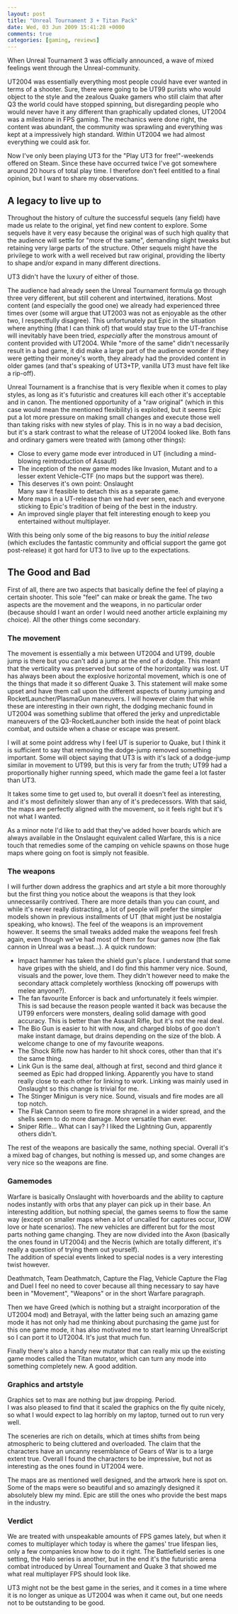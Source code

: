 ```yaml
---
layout: post
title: "Unreal Tournament 3 + Titan Pack"
date: Wed, 03 Jun 2009 15:41:28 +0000
comments: true
categories: [gaming, reviews]
---
```

When Unreal Tournament 3 was officially announced, a wave of mixed feelings
went through the Unreal-community.

UT2004 was essentially everything most people could have ever wanted in terms
of a shooter. Sure, there were going to be UT99 purists who would object to the
style and the zealous Quake gamers who still claim that after Q3 the world
could have stopped spinning, but disregarding people who would never have it
any different than graphically updated clones, UT2004 was a milestone in FPS
gaming. The mechanics were done right, the content was abundant, the community
was sprawling and everything was kept at a impressively high standard. Within
UT2004 we had almost everything we could ask for.

Now I've only been playing UT3 for the "Play UT3 for free!"-weekends offered on Steam. Since these have occurred twice I've got somewhere around 20 hours of total play time. I therefore don't feel entitled to a final opinion, but I want to share my observations.

<!--more-->

## A legacy to live up to

Throughout the history of culture the successful sequels (any field) have made
us relate to the original, yet find new content to explore. Some sequels have
it very easy because the original was of such high quality that the audience
will settle for "more of the same", demanding slight tweaks but retaining very
large parts of the structure. Other sequels might have the privilege to work
with a well received but raw original, providing the liberty to shape and/or
expand in many different directions.

UT3 didn't have the luxury of either of those.

The audience had already seen the Unreal Tournament formula go through three
very different, but still coherent and intertwined, iterations. Most content
(and especially the good one) we already had experienced three times over (some
will argue that UT2003 was not as enjoyable as the other two, I respectfully
disagree). This unfortunately put Epic in the situation where anything (that
I can think of) that would stay true to the UT-franchise will inevitably have
been tried, *especially* after the monstrous amount of content provided with
UT2004. While "more of the same" didn't necessarily result in a bad game, it
did make a large part of the audience wonder if they were getting their money's
worth, they already had the provided content in older games (and that's
speaking of UT3+TP, vanilla UT3 must have felt like a rip-off).

Unreal Tournament is a franchise that is very flexible when it comes to play
styles, as long as it's futuristic and creatures kill each other it's
acceptable and in canon. The mentioned opportunity of a "raw original" (which
in this case would mean the mentioned flexibility) is exploited, but it seems
Epic put a lot more pressure on making small changes and execute those well
than taking risks with new styles of play. This is in no way a bad decision,
but it's a stark contrast to what the release of UT2004 looked like. Both fans
and ordinary gamers were treated with (among other things):

* Close to every game mode ever introduced in UT (including a mind-blowing
  reintroduction of Assault)
* The inception of the new game modes like Invasion, Mutant and to a lesser
  extent Vehicle-CTF (no maps but the support was there).
* This deserves it's own point: Onslaught  
  Many saw it feasible to detach this as a separate game.
* More maps in a UT-release than we had ever seen, each and everyone sticking
  to Epic's tradition of being of the best in the industry.
* An improved single player that felt interesting enough to keep you
  entertained without multiplayer.

With this being only some of the big reasons to buy the *initial release*
(which excludes the fantastic community and official support the game got
post-release) it got hard for UT3 to live up to the expectations.

## The Good and Bad

First of all, there are two aspects that basically define the feel of playing
a certain shooter. This sole "feel" can make or break the game. The two aspects
are the movement and the weapons, in no particular order (because should I want
an order I would need another article explaining my choice). All the other
things come secondary.

### The movement

The movement is essentially a mix between UT2004 and UT99, double jump is there
but you can't add a jump at the end of a dodge. This meant that the verticality
was preserved but some of the horizontality was lost. UT has always been about
the explosive horizontal movement, which is one of the things that made it so
different Quake 3. This statement will make some upset and have them call upon
the different aspects of bunny jumping and RocketLauncher/PlasmaGun maneuvers.
I will however claim that while these are interesting in their own right, the
dodging mechanic found in UT2004 was something sublime that offered the jerky
and unpredictable maneuvers of the Q3-RocketLauncher both inside the heat of
point black combat, and outside when a chase or escape was present.

I will at some point address why I feel UT is superior to Quake, but I think it
is sufficient to say that removing the dodge-jump removed something important.
Some will object saying that UT3 is with it's lack of a dodge-jump similar in
movement to UT99, but this is very far from the truth; UT99 had
a proportionally higher running speed, which made the game feel a lot faster
than UT3.

It takes some time to get used to, but overall it doesn't feel as interesting,
and it's most definitely slower than any of it's predecessors. With that said,
the maps are perfectly aligned with the movement, so it feels right but it's
not what I wanted.

As a minor note I'd like to add that they've added hover boards which are always
available in the Onslaught equivalent called Warfare, this is a nice touch that
remedies some of the camping on vehicle spawns on those huge maps where going
on foot is simply not feasible.

### The weapons

I will further down address the graphics and art style a bit more thoroughly
but the first thing you notice about the weapons is that they look
unnecessarily contrived. There are more details than you can count, and while
it's never really distracting, a lot of people will prefer the simpler models
shown in previous installments of UT (that might just be nostalgia speaking,
who knows). The feel of the weapons is an improvement however. It seems the
small tweaks added make the weapons feel fresh again, even though we've had
most of them for four games now (the flak cannon in Unreal was a beast...).
A quick rundown:

* Impact hammer has taken the shield gun's place. I understand that some have
  gripes with the shield, and I do find this hammer very nice. Sound, visuals
  and the power, love them. They didn't however need to make the secondary
  attack completely worthless (knocking off powerups with melee anyone?).
* The fan favourite Enforcer is back and unfortunately it feels wimpier. This
  is sad because the reason people wanted it back was because the UT99
  enforcers were monsters, dealing solid damage with good accuracy. This is
  better than the Assault Rifle, but it's not the real deal.
* The Bio Gun is easier to hit with now, and charged blobs of goo don't make
  instant damage, but drains depending on the size of the blob. A welcome
  change to one of my favourite weapons.
* The Shock Rifle now has harder to hit shock cores, other than that it's the
  same thing.
* Link Gun is the same deal, although at first, second and third glance it
  seemed as Epic had dropped linking. Apparently you have to stand really close
  to each other for linking to work. Linking was mainly used in Onslaught so
  this change is trivial for me.
* The Stinger Minigun is very nice. Sound, visuals and fire modes are all top
  notch.
* The Flak Cannon seem to fire more shrapnel in a wider spread, and the shells
  seem to do more damage. More versatile than ever.
* Sniper Rifle... What can I say? I liked the Lightning Gun, apparently others
  didn't.

The rest of the weapons are basically the same, nothing special. Overall it's
a mixed bag of changes, but nothing is messed up, and some changes are very
nice so the weapons are fine.

### Gamemodes

Warfare is basically Onslaught with hoverboards and the ability to capture
nodes instantly with orbs that any player can pick up in their base. An
interesting addition, but nothing special, the games seems to flow the same way
(except on smaller maps when a lot of uncalled for captures occur, IOW love or
hate scenarios). The new vehicles are different but for the most parts nothing
game changing. They are now divided into the Axon (basically the ones found in
UT2004) and the Necris (which are totally different, it's really a question of
trying them out yourself).  
The addition of special events linked to special nodes is a very interesting
twist however.

Deathmatch, Team Deathmatch, Capture the Flag, Vehicle Capture the Flag and
Duel I feel no need to cover because all thing necessary to say have been in
"Movement", "Weapons" or in the short Warfare paragraph.

Then we have Greed (which is nothing but a straight incorporation of the UT2004
mod) and Betrayal, with the latter being such an amazing game mode it has not
only had me thinking about purchasing the game just for this one game mode, it
has also motivated me to start learning UnrealScript so I can port it to
UT2004. It's just that much fun.

Finally there's also a handy new mutator that can really mix up the existing
game modes called the Titan mutator, which can turn any mode into something
completely new. A good addition.

### Graphics and artstyle

Graphics set to max are nothing but jaw dropping. Period.  
I was also pleased to find that it scaled the graphics on the fly quite nicely,
so what I would expect to lag horribly on my laptop, turned out to run very
well.

The sceneries are rich on details, which at times shifts from being atmospheric
to being cluttered and overloaded. The claim that the characters have an
uncanny resemblance of Gears of War is to a large extent true. Overall I found
the characters to be impressive, but not as interesting as the ones found in
UT2004 were.

The maps are as mentioned well designed, and the artwork here is spot on. Some
of the maps were so beautiful and so amazingly designed it absolutely blew my
mind. Epic are still the ones who provide the best maps in the industry.

### Verdict

We are treated with unspeakable amounts of FPS games lately, but when it comes
to multiplayer which today is where the games' true lifespan lies, only a few
companies know how to do it right. The Battlefield series is one setting, the
Halo series is another, but in the end it's the futuristic arena combat
introduced by Unreal Tournament and Quake 3 that showed me what real
multiplayer FPS should look like.

UT3 might not be the best game in the series, and it comes in a time where it
is no longer as unique as UT2004 was when it came out, but one needs not to be
outstanding to be good.
